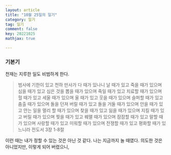 ```yaml
---
layout: article
title: "10월 25일의 일기"
category: 일기
tag: 일기
comment: false
key: 20221025
mathjax: true

---
```


### 기본기
천재는 지루한 일도 비범하게 한다.

>범사에 기한이 있고 천하 만사가 다 때가 있나니 날 때가 있고 죽을 때가 있으며 심을 때가 있고 심은 것을 뽑을 때가 있으며 죽일 때가 있고 치료할 때가 있으며 헐 때가 있고 세울 때가 있으며 울 때가 있고 웃을 때가 있으며 슬퍼할 때가 있고 춤출 때가 있으며 돌을 던져 버릴 때가 있고 돌을 거둘 때가 있으며 안을 때가 있고 안는 일을 멀리 할 때가 있으며 찾을 때가 있고 잃을 때가 있으며 지킬 때가 있고 버릴 때가 있으며 찢을 때가 있고 꿰맬 때가 있으며 잠잠할 때가 있고 말할 때가 있으며 사랑할 때가 있고 미워할 때가 있으며 전쟁할 때가 있고 평화할 때가 있느니라 전도서 3장 1-8절

이런 때는 내가 정할 수 있는 것은 아닌 것 같다. 나는 지금까지 놀 때였다. 의도한 것은 아니었지만, 이렇게 되어 버렸으니,
